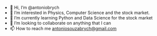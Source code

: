 - 👋 Hi, I’m @antoniobrych
- 👀 I’m interested in Physics, Computer Science and the stock market.
- 🌱 I’m currently learning Python and Data Science for the stock market
- 💞️ I’m looking to collaborate on anything that I can
- 📫 How to reach me antoniosouzabrych@gmail.com

<!---
antoniobrych/antoniobrych is a ✨ special ✨ repository because its `README.md` (this file) appears on your GitHub profile.
You can click the Preview link to take a look at your changes.
--->

